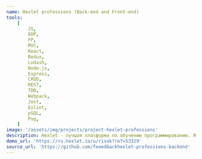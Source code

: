 ```yaml
---
name: Hexlet professions (Back-end and Front-end)
tools:
    [
        JS,
        OOP,
        FP,
        MVC,
        React,
        Redux,
        Lodash,
        Node.js,
        Express,
        CRUD,
        REST,
        TDD,
        Webpack,
        Jest,
        Eslint,
        pSQL,
        Pug,
    ]
image: '/assets/img/projects/project-hexlet-professions'
description: Hexlet - лучшая платформа по обучению программированию. Я прошёл 5+ месяцев обучения, 385+ уроков, 318+ упражнений. Фундаментальный подход. Проработанные учебные программы.
demo_url: 'https://ru.hexlet.io/u/risok?ref=53329'
source_url: 'https://github.com/feeedbackhexlet-professions-backend'
---
```

